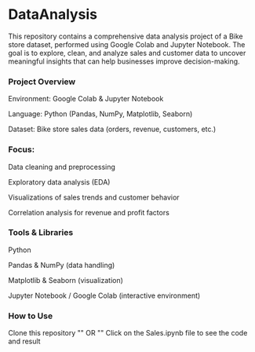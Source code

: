 # DataAnalysis
This repository contains a comprehensive data analysis project of a Bike store dataset, performed using Google Colab and Jupyter Notebook. The goal is to explore, clean, and analyze sales and customer data to uncover meaningful insights that can help businesses improve decision-making.

### Project Overview
Environment: Google Colab & Jupyter Notebook

Language: Python (Pandas, NumPy, Matplotlib, Seaborn)

Dataset: Bike store sales data (orders, revenue, customers, etc.)

### Focus:
Data cleaning and preprocessing

Exploratory data analysis (EDA)

Visualizations of sales trends and customer behavior

Correlation analysis for revenue and profit factors

### Tools & Libraries
Python

Pandas & NumPy (data handling)

Matplotlib & Seaborn (visualization)

Jupyter Notebook / Google Colab (interactive environment)

### How to Use
Clone this repository "" OR ""
Click on the Sales.ipynb file to see the code and result
